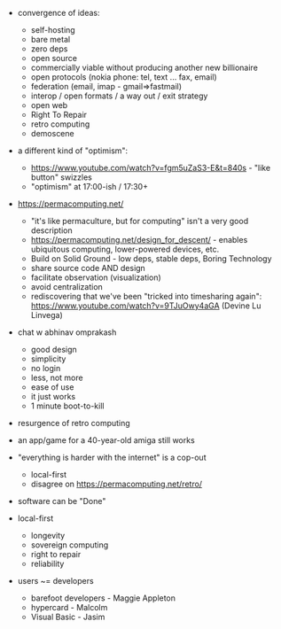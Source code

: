 
* convergence of ideas:
    * self-hosting
    * bare metal
    * zero deps
    * open source
    * commercially viable without producing another new billionaire
    * open protocols (nokia phone: tel, text ... fax, email)
    * federation (email, imap - gmail=>fastmail)
    * interop / open formats / a way out / exit strategy
    * open web
    * Right To Repair
    * retro computing
    * demoscene
* a different kind of "optimism":
    * https://www.youtube.com/watch?v=fgm5uZaS3-E&t=840s - "like button" swizzles
    * "optimism" at 17:00-ish / 17:30+
* https://permacomputing.net/
    * "it's like permaculture, but for computing" isn't a very good description
    * https://permacomputing.net/design_for_descent/ - enables ubiquitous computing, lower-powered devices, etc.
    * Build on Solid Ground - low deps, stable deps, Boring Technology
    * share source code AND design
    * facilitate observation (visualization)
    * avoid centralization
    * rediscovering that we've been "tricked into timesharing again":
      https://www.youtube.com/watch?v=9TJuOwy4aGA (Devine Lu Linvega)

* chat w abhinav omprakash

    * good design
    * simplicity
    * no login
    * less, not more
    * ease of use
    * it just works
    * 1 minute boot-to-kill

* resurgence of retro computing
* an app/game for a 40-year-old amiga still works
* "everything is harder with the internet" is a cop-out
    * local-first
    * disagree on https://permacomputing.net/retro/

* software can be "Done"

* local-first
    * longevity
    * sovereign computing
    * right to repair
    * reliability

* users ~= developers
    * barefoot developers - Maggie Appleton
    * hypercard - Malcolm
    * Visual Basic - Jasim

